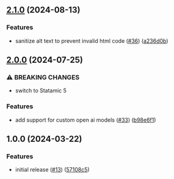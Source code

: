 ## [2.1.0](https://github.com/21stdigital/statamic-aida/compare/2.0.0...2.1.0) (2024-08-13)


### Features

* sanitize alt text to prevent invalid html code ([#36](https://github.com/21stdigital/statamic-aida/issues/36)) ([a236d0b](https://github.com/21stdigital/statamic-aida/commit/a236d0b07ea337a3813e8e8e224e2c108998e50c))

## [2.0.0](https://github.com/21stdigital/statamic-aida/compare/1.0.0...2.0.0) (2024-07-25)


### ⚠ BREAKING CHANGES

* switch to Statamic 5

### Features

* add support for custom open ai models ([#33](https://github.com/21stdigital/statamic-aida/issues/33)) ([b98e6f1](https://github.com/21stdigital/statamic-aida/commit/b98e6f1ae050c8b806873022a2b52d2f642ca19c))

## 1.0.0 (2024-03-22)


### Features

* initial release ([#13](https://github.com/21stdigital/statamic-aida/issues/13)) ([57108c5](https://github.com/21stdigital/statamic-aida/commit/57108c535327eb8363e7e493b44128099ce7a47b))
